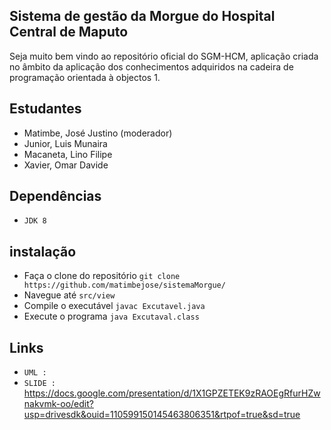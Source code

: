 ## Sistema de gestão da Morgue do  Hospital Central de Maputo 

Seja muito bem vindo ao repositório oficial do SGM-HCM, aplicação criada no âmbito da aplicação dos conhecimentos adquiridos na cadeira de programação orientada à objectos 1.
## Estudantes 

- Matimbe, José Justino (moderador)
- Junior, Luis Munaira  
- Macaneta, Lino Filipe
- Xavier, Omar Davide     

## Dependências
- `JDK 8`

## instalação
- Faça o clone do repositório `git clone https://github.com/matimbejose/sistemaMorgue/ `
- Navegue até `src/view`
- Compile o executável `javac Excutavel.java`
- Execute o programa ` java Excutaval.class `

## Links 
- `UML :` 
- `SLIDE : ` https://docs.google.com/presentation/d/1X1GPZETEK9zRAOEgRfurHZwnakvmk-oo/edit?usp=drivesdk&ouid=110599150145463806351&rtpof=true&sd=true
